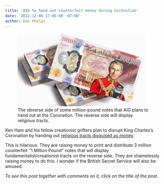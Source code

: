 ```yaml
---
title: 'AIG to hand out counterfeit money during Coronation'
date: '2022-12-06 17:05:00 -07:00'
author: Dan Phelps
---
```


<figure>
<img src="/uploads/2022/Phelps_Funny_Money_900.jpg" alt="Counterfeit notes"/>
  <figcaption>The obverse side of some million-pound notes that AIG plans to hand out at the Coronation. The reverse side will display religious tracts.</figcaption>
</figure>

Ken Ham and his fellow creationist grifters plan to disrupt King Charles’s Coronation by handing out <a href="https://youtu.be/eIUY2oi20Fc">religious tracts disguised as money</a>.

This is hilarious. They are raising money to print and distribute 3 million counterfeit "1 Million Pound" notes that will display fundamentalist/creationist tracts on the reverse side. They are shamelessly raising money to do this. I wonder if the British Secret Service will also be amused.

_To see this post together with comments on it, click on the title of the post._
